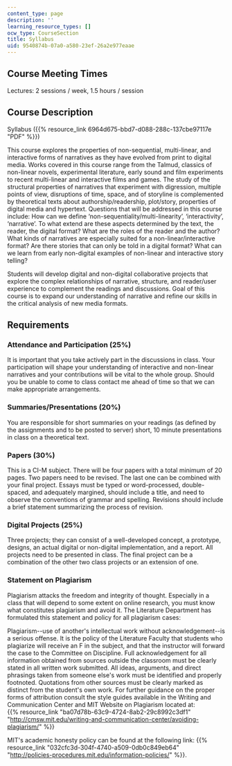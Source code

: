 ```yaml
---
content_type: page
description: ''
learning_resource_types: []
ocw_type: CourseSection
title: Syllabus
uid: 9540874b-07a0-a580-23ef-26a2e977eaae
---
```


Course Meeting Times
--------------------

Lectures: 2 sessions / week, 1.5 hours / session

Course Description
------------------

Syllabus ({{% resource_link 6964d675-bbd7-d088-288c-137cbe97117e "PDF" %}})

This course explores the properties of non-sequential, multi-linear, and interactive forms of narratives as they have evolved from print to digital media. Works covered in this course range from the Talmud, classics of non-linear novels, experimental literature, early sound and film experiments to recent multi-linear and interactive films and games. The study of the structural properties of narratives that experiment with digression, multiple points of view, disruptions of time, space, and of storyline is complemented by theoretical texts about authorship/readership, plot/story, properties of digital media and hypertext. Questions that will be addressed in this course include: How can we define ‘non-sequentiality/multi-linearity’, ‘interactivity’, ‘narrative’. To what extend are these aspects determined by the text, the reader, the digital format? What are the roles of the reader and the author? What kinds of narratives are especially suited for a non-linear/interactive format? Are there stories that can only be told in a digital format? What can we learn from early non-digital examples of non-linear and interactive story telling?

Students will develop digital and non-digital collaborative projects that explore the complex relationships of narrative, structure, and reader/user experience to complement the readings and discussions. Goal of this course is to expand our understanding of narrative and refine our skills in the critical analysis of new media formats.

Requirements
------------

### Attendance and Participation (25%)

It is important that you take actively part in the discussions in class. Your participation will shape your understanding of interactive and non-linear narratives and your contributions will be vital to the whole group. Should you be unable to come to class contact me ahead of time so that we can make appropriate arrangements.

### Summaries/Presentations (20%)

You are responsible for short summaries on your readings (as defined by the assignments and to be posted to server) short, 10 minute presentations in class on a theoretical text.

### Papers (30%)

This is a CI-M subject. There will be four papers with a total minimum of 20 pages. Two papers need to be revised. The last one can be combined with your final project. Essays must be typed or word-processed, double-spaced, and adequately margined, should include a title, and need to observe the conventions of grammar and spelling. Revisions should include a brief statement summarizing the process of revision.

### Digital Projects (25%)

Three projects; they can consist of a well-developed concept, a prototype, designs, an actual digital or non-digital implementation, and a report. All projects need to be presented in class. The final project can be a combination of the other two class projects or an extension of one.

### Statement on Plagiarism

Plagiarism attacks the freedom and integrity of thought. Especially in a class that will depend to some extent on online research, you must know what constitutes plagiarism and avoid it. The Literature Department has formulated this statement and policy for all plagiarism cases:

Plagiarism--use of another's intellectual work without acknowledgement--is a serious offense. It is the policy of the Literature Faculty that students who plagiarize will receive an F in the subject, and that the instructor will forward the case to the Committee on Discipline. Full acknowledgement for all information obtained from sources outside the classroom must be clearly stated in all written work submitted. All ideas, arguments, and direct phrasings taken from someone else's work must be identified and properly footnoted. Quotations from other sources must be clearly marked as distinct from the student's own work. For further guidance on the proper forms of attribution consult the style guides available in the Writing and Communication Center and MIT Website on Plagiarism located at:  
{{% resource_link "ba07d78b-63c9-4724-8ab2-29c8992c3df1" "http://cmsw.mit.edu/writing-and-communication-center/avoiding-plagiarism/" %}}

MIT's academic honesty policy can be found at the following link: {{% resource_link "032cfc3d-304f-4740-a509-0db0c849eb64" "http://policies-procedures.mit.edu/information-policies/" %}}.